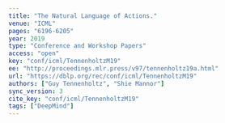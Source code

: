 ```yaml
---
title: "The Natural Language of Actions."
venue: "ICML"
pages: "6196-6205"
year: 2019
type: "Conference and Workshop Papers"
access: "open"
key: "conf/icml/TennenholtzM19"
ee: "http://proceedings.mlr.press/v97/tennenholtz19a.html"
url: "https://dblp.org/rec/conf/icml/TennenholtzM19"
authors: ["Guy Tennenholtz", "Shie Mannor"]
sync_version: 3
cite_key: "conf/icml/TennenholtzM19"
tags: ["DeepMind"]
---
```

